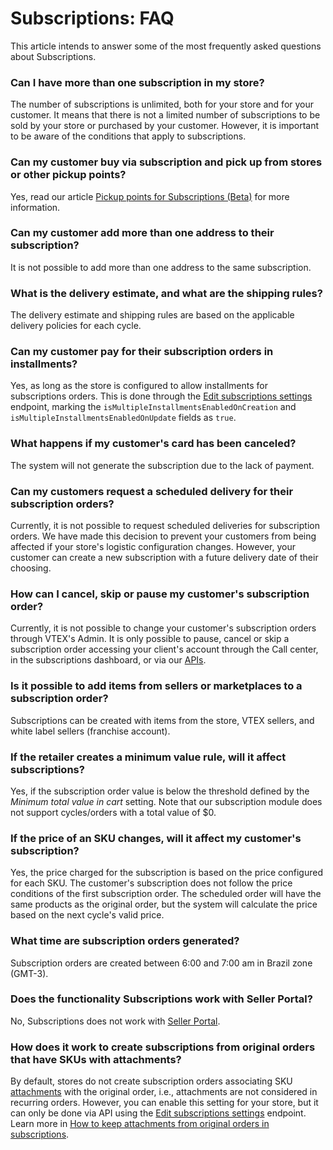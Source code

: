 # Subscriptions: FAQ

This article intends to answer some of the most frequently asked questions about Subscriptions.

### Can I have more than one subscription in my store?

The number of subscriptions is unlimited, both for your store and for your customer. It means that there is not a limited number of subscriptions to be sold by your store or purchased by your customer. However, it is important to be aware of the conditions that apply to subscriptions.  

### Can my customer buy via subscription and pick up from stores or other pickup points?

Yes, read our article [Pickup points for Subscriptions (Beta)](https://help.vtex.com/en/tutorial/pickup-points-for-subscription-orders-beta--csIqB6iBh4QNIFdEj0nVv) for more information.

### Can my customer add more than one address to their subscription?

It is not possible to add more than one address to the same subscription.  

### What is the delivery estimate, and what are the shipping rules?

The delivery estimate and shipping rules are based on the applicable delivery policies for each cycle.  

### Can my customer pay for their subscription orders in installments?

Yes, as long as the store is configured to allow installments for subscriptions orders. This is done through the [Edit subscriptions settings](https://developers.vtex.com/docs/api-reference/subscriptions-api-v3#post-/api/rns/settings) endpoint, marking the `isMultipleInstallmentsEnabledOnCreation` and `isMultipleInstallmentsEnabledOnUpdate` fields as `true`.

### What happens if my customer's card has been canceled?

The system will not generate the subscription due to the lack of payment.

### Can my customers request a scheduled delivery for their subscription orders?

Currently, it is not possible to request scheduled deliveries for subscription orders. We have made this decision to prevent your customers from being affected if your store's logistic configuration changes.
However, your customer can create a new subscription with a future delivery date of their choosing.

### How can I cancel, skip or pause my customer's subscription order?

Currently, it is not possible to change your customer's subscription orders through VTEX's Admin. It is only possible to pause, cancel or skip a subscription order accessing your client's account through the Call center, in the subscriptions dashboard, or via our [APIs](https://developers.vtex.com/docs/api-reference/subscriptions-api-v3#overview).

### Is it possible to add items from sellers or marketplaces to a subscription order?

Subscriptions can be created with items from the store, VTEX sellers, and white label sellers (franchise account).

### If the retailer creates a minimum value rule, will it affect subscriptions?

Yes, if the subscription order value is below the threshold defined by the _Minimum total value in cart_ setting. Note that our subscription module does not support cycles/orders with a total value of $0.

### If the price of an SKU changes, will it affect my customer's subscription?

Yes, the price charged for the subscription is based on the price configured for each SKU. The customer's subscription does not follow the price conditions of the first subscription order. The scheduled order will have the same products as the original order, but the system will calculate the price based on the next cycle's valid price.

### What time are subscription orders generated?

Subscription orders are created between 6:00 and 7:00 am in Brazil zone (GMT-3).

### Does the functionality Subscriptions work with Seller Portal?

No, Subscriptions does not work with [Seller Portal](https://help.vtex.com/en/tutorial/how-to-set-up-your-store-on-seller-portal).

### How does it work to create subscriptions from original orders that have SKUs with attachments?

By default, stores do not create subscription orders associating SKU [attachments](https://help.vtex.com/en/tutorial/o-que-e-um-anexo--aGICk0RVbqKg6GYmQcWUm) with the original order, i.e., attachments are not considered in recurring orders. However, you can enable this setting for your store, but it can only be done via API using the [Edit subscriptions settings](https://developers.vtex.com/docs/api-reference/subscriptions-api-v3#post-/api/rns/settings) endpoint. Learn more in [How to keep attachments from original orders in subscriptions](https://developers.vtex.com/docs/guides/how-to-keep-attachments-from-original-orders-in-subscriptions).
